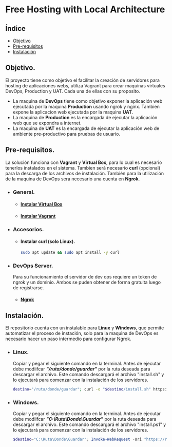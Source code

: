 # Free Hosting with Local Architecture
## Índice
- [Objetivo](##Objetivo.)
- [Pre-requisitos](##Pre-requisitos.)
- [Instalación](##Instalación.)


## Objetivo.
El proyecto tiene como objetivo el facilitar la creación de servidores para hosting de aplicaciones webs, utiliza Vagrant para crear maquinas virtuales DevOps, Production y UAT. Cada una de ellas con su proposito.
- La maquina de **DevOps** tiene como objetivo exponer la aplicación web ejecutada por la maquina **Production** usando ngrok y nginx. Tambien expone la aplicacion web ejecutada por la maquina **UAT**.
- La maquina de **Production** es la encargada de ejecutar la aplicación web que se expondra a internet.
- La maquina de **UAT** es la encargada de ejecutar la aplicación web de ambiente pre-productivo para pruebas de usuario.

## Pre-requisitos.
La solución funciona con **Vagrant** y **Virtual Box**, para lo cual es necesario tenerlos instalados en el sistema. Tambien será necesario **curl** (opcional) para la descarga de los archivos de instalación. También para la utilización de la maquina de DevOps sera necesario una cuenta en **Ngrok**.
- ### General.
  - #### [Instalar Virtual Box](https://www.virtualbox.org/wiki/Downloads)
  - #### [Instalar Vagrant](https://developer.hashicorp.com/vagrant/install)

- ### Accesorios.
  - #### Instalar curl (solo Linux).
    ```Bash
    sudo apt update && sudo apt install -y curl
    ```

- ### DevOps Server.
  Para su funcionamiento el servidor de dev ops requiere un token de ngrok y un dominio. Ambos se puden obtener de forma gratuita luego de registrarse.
  - #### [Ngrok](https://ngrok.com/)


## Instalación.
El repositorio cuenta con un instalable para **Linux** y **Windows**, que permite automatizar el proceso de instación, solo para la maquina de DevOps es necesario hacer un paso intermedio para configurar Ngrok.

- ### Linux.
  Copiar y pegar el siguiente comando en la terminal. Antes de ejecutar debe modiifcar ***"/ruta/donde/guardar"*** por la ruta deseada para descargar el archivo. Este comando descargará el archivo "install.sh" y lo ejecutará para comenzar con la instalación de los servidores.
  ```Bash
  destino="/ruta/donde/guardar"; curl -o "$destino/install.sh" https://raw.githubusercontent.com/MartinSIbarra/free-hosting-with-local-architecture/main/install.sh && chmod +x "$destino/install.sh" && "$destino/install.sh"
  ```

- ### Windows.
  Copiar y pegar el siguiente comando en la terminal. Antes de ejecutar debe modiifcar ***"C:\Ruta\Donde\Guardar"*** por la ruta deseada para descargar el archivo. Este comando descargará el archivo "install.ps1" y lo ejecutará para comenzar con la instalación de los servidores.
  ```PowerShell
  $destino="C:\Ruta\Donde\Guardar"; Invoke-WebRequest -Uri "https://raw.githubusercontent.com/MartinSIbarra/free-hosting-with-local-architecture/main/install.ps1" -OutFile "$destino\install.ps1"; & "$destino\install.ps1"
  ```
